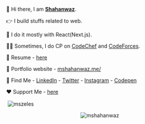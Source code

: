 👋 Hi there, I am <strong><a href="https://mshahanwaz.me">Shahanwaz</a></strong>.

👉‍ I build stuffs related to web.

📌 I do it mostly with React(Next.js).

👨‍💻 Sometimes, I do CP on [CodeChef](https://www.codechef.com/users/nuliya) and [CodeForces](https://codeforces.com/profile/nuliya).

📄 Resume - [here](https://drive.google.com/file/d/1b9qWEM1gYSLXMobeuvu9Jnq6YhRDwX7P/view?usp=sharing)

🚀 Portfolio website - [mshahanwaz.me/](https://mshahanwaz.me/)

🔎 Find Me - [LinkedIn](https://www.linkedin.com/in/mshahanwaz) - [Twitter](https://twitter.com/_mshahanwaz) - [Instagram](https://instagram.com/imshahanwaz) - [Codepen](https://codepen.io/mshahanwaz)

❤️ Support Me - [here](https://ko-fi.com/mshahanwaz)

<p>&nbsp;<img align="center" src="https://github-readme-stats.vercel.app/api?username=mshahanwaz&show_icons=true&locale=en" alt="mszeles" /></p>

<p align="center"><img align="center" src="https://github-readme-streak-stats.herokuapp.com/?user=mshahanwaz&" alt="mshahanwaz" /></p>

